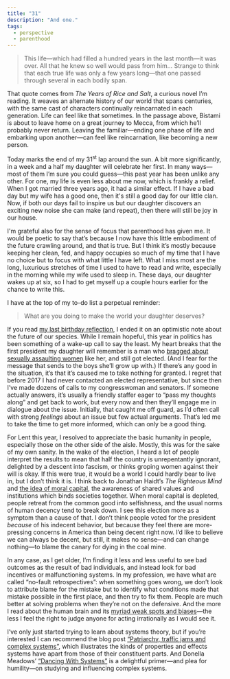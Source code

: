 ```yaml
---
title: "31"
description: "And one."
tags:
  - perspective
  - parenthood
---
```


> This life—which had filled a hundred years in the last month—it was over. All that he knew so well would pass from him... Strange to think that each true life was only a few years long—that one passed through several in each bodily span.

That quote comes from *The Years of Rice and Salt*, a curious novel I’m reading. It weaves an alternate history of our world that spans centuries, with the same cast of characters continually reincarnated in each generation. Life can feel like that sometimes. In the passage above, Bistami is about to leave home on a great journey to Mecca, from which he’ll probably never return. Leaving the familiar—ending one phase of life and embarking upon another—can feel like reincarnation, like becoming a new person.

Today marks the end of my 31<sup>st</sup> lap around the sun. A bit more significantly, in a week and a half my daughter will celebrate her first. In many ways—most of them I’m sure you could guess—this past year has been unlike any other. For one, my life is even less about me now, which is frankly a relief. When I got married three years ago, it had a similar effect. If I have a bad day but my wife has a good one, then it's still a good day for our little clan. Now, if both our days fail to inspire us but our daughter discovers an exciting new noise she can make (and repeat), then there will still be joy in our house.

I'm grateful also for the sense of focus that parenthood has given me. It would be poetic to say that’s because I now have this little embodiment of the future crawling around, and that is true. But I think it’s mostly because keeping her clean, fed, and happy occupies so much of my time that I have no choice but to focus with what little I have left. What I miss most are the long, luxurious stretches of time I used to have to read and write, especially in the morning while my wife used to sleep in. These days, our daughter wakes up at six, so I had to get myself up a couple hours earlier for the chance to write this.

I have at the top of my to-do list a perpetual reminder:

> What are you doing to make the world your daughter deserves?

If you read [my last birthday reflection](/on/30), I ended it on an optimistic note about the future of our species. While I remain hopeful, this year in politics has been something of a wake-up call to say the least. My heart breaks that the first president my daughter will remember is a man who [bragged about sexually assaulting women](https://en.wikipedia.org/wiki/Donald_Trump_and_Billy_Bush_recording) like her, and still got elected. (And I fear for the message that sends to the boys she’ll grow up with.) If there’s any good in the situation, it’s that it’s caused me to take nothing for granted. I regret that before 2017 I had never contacted an elected representative, but since then I’ve made dozens of calls to my congresswoman and senators. If someone actually answers, it’s usually a friendly staffer eager to “pass my thoughts along” and get back to work, but every now and then they’ll engage me in dialogue about the issue. Initially, that caught me off guard, as I’d often call with strong *feelings* about an issue but few actual arguments. That’s led me to take the time to get more informed, which can only be a good thing.

For Lent this year, I resolved to appreciate the basic humanity in people, especially those on the other side of the aisle. Mostly, this was for the sake of my own sanity. In the wake of the election, I heard a lot of people interpret the results to mean that half the country is unrepentantly ignorant, delighted by a descent into fascism, or thinks groping women against their will is okay. If this were true, it would be a world I could hardly bear to live in, but I don’t think it is. I think back to Jonathan Haidt’s *The Righteous Mind* and [the idea of moral capital](/on/the-righteous-mind#moral-capital), the awareness of shared values and institutions which binds societies together. When moral capital is depleted, people retreat from the common good into selfishness, and the usual norms of human decency tend to break down. I see this election more as a symptom than a cause of that. I don’t think people voted for the president *because* of his indecent behavior, but because they feel there are more-pressing concerns in America than being decent right now. I’d like to believe we can always be decent, but still, it makes no sense—and can change nothing—to blame the canary for dying in the coal mine.

In any case, as I get older, I’m finding it less and less useful to see bad outcomes as the result of bad individuals, and instead look for bad incentives or malfunctioning systems. In my profession, we have what are called “no-fault retrospectives”: when something goes wrong, we don’t look to attribute blame for the mistake but to identify what conditions made that mistake possible in the first place, and then try to fix them. People are much better at solving problems when they’re not on the defensive. And the more I read about the human brain and its [myriad weak spots and biases](https://en.wikipedia.org/wiki/List_of_cognitive_biases)—the less I feel the right to judge anyone for acting irrationally as I would see it.

I’ve only just started trying to learn about systems theory, but if you’re interested I can recommend the blog post [“Patriarchy, traffic jams and complex systems”](http://gregstevens.com/2016/09/06/patriarchy-traffic-jams-complex-systems/), which illustrates the kinds of properties and effects systems have apart from those of their constituent parts. And Donella Meadows’ [“Dancing With Systems”](http://donellameadows.org/archives/dancing-with-systems/) is a delightful primer—and plea for humility—on studying and influencing complex systems.
